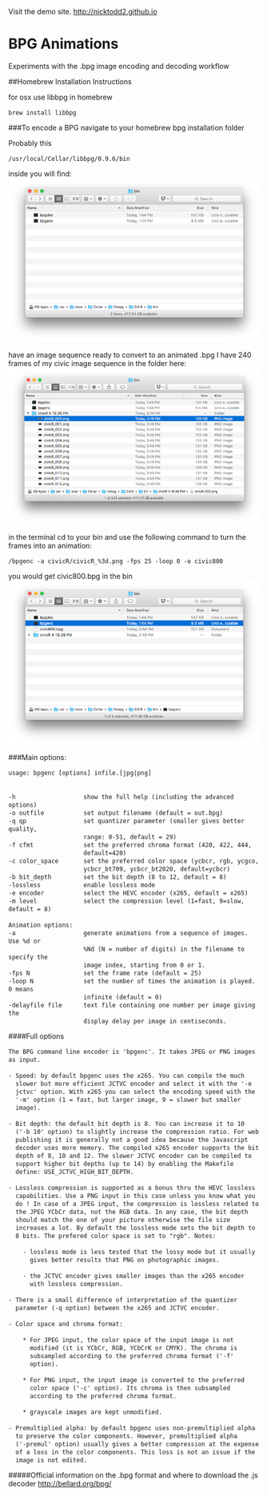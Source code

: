 Visit the demo site.
http://nicktodd2.github.io



BPG Animations
=========================

Experiments with the .bpg image encoding and decoding workflow



##Homebrew Installation Instructions

for osx use libbpg in homebrew

```
brew install libbpg
```

###To encode a BPG
navigate to your homebrew bpg installation folder

Probably this

```
/usr/local/Cellar/libbpg/0.9.6/bin
```

inside you will find:
![bin](images/bin.png "bin")

have an image sequence ready to convert to an animated .bpg
I have 240 frames of my civic image sequence in the folder here:
![bin with civic](images/CivicBin.png "bin")

in the terminal cd to your bin and use the following command to turn the frames into an animation:
```
/bpgenc -a civicR/civicR_%3d.png -fps 25 -loop 0 -o civic800
```

you would get civic800.bpg in the bin
![bin with civic](images/bpg.png "bin")

###Main options:
```
usage: bpgenc [options] infile.[jpg|png]


-h                   show the full help (including the advanced options)
-o outfile           set output filename (default = out.bpg)
-q qp                set quantizer parameter (smaller gives better quality,
                     range: 0-51, default = 29)
-f cfmt              set the preferred chroma format (420, 422, 444,
                     default=420)
-c color_space       set the preferred color space (ycbcr, rgb, ycgco,
                     ycbcr_bt709, ycbcr_bt2020, default=ycbcr)
-b bit_depth         set the bit depth (8 to 12, default = 8)
-lossless            enable lossless mode
-e encoder           select the HEVC encoder (x265, default = x265)
-m level             select the compression level (1=fast, 9=slow, default = 8)

Animation options:
-a                   generate animations from a sequence of images. Use %d or
                     %Nd (N = number of digits) in the filename to specify the
                     image index, starting from 0 or 1.
-fps N               set the frame rate (default = 25)
-loop N              set the number of times the animation is played. 0 means
                     infinite (default = 0)
-delayfile file      text file containing one number per image giving the
                     display delay per image in centiseconds.
```

####Full options
```
The BPG command line encoder is 'bpgenc'. It takes JPEG or PNG images
as input.

- Speed: by default bpgenc uses the x265. You can compile the much
  slower but more efficient JCTVC encoder and select it with the '-e
  jctvc' option. With x265 you can select the encoding speed with the
  '-m' option (1 = fast, but larger image, 9 = slower but smaller
  image).

- Bit depth: the default bit depth is 8. You can increase it to 10
  ('-b 10' option) to slightly increase the compression ratio. For web
  publishing it is generally not a good idea because the Javascript
  decoder uses more memory. The compiled x265 encoder supports the bit
  depth of 8, 10 and 12. The slower JCTVC encoder can be compiled to
  support higher bit depths (up to 14) by enabling the Makefile
  define: USE_JCTVC_HIGH_BIT_DEPTH.

- Lossless compression is supported as a bonus thru the HEVC lossless
  capabilities. Use a PNG input in this case unless you know what you
  do ! In case of a JPEG input, the compression is lossless related to
  the JPEG YCbCr data, not the RGB data. In any case, the bit depth
  should match the one of your picture otherwise the file size
  increases a lot. By default the lossless mode sets the bit depth to
  8 bits. The prefered color space is set to "rgb". Notes:

    - lossless mode is less tested that the lossy mode but it usually
      gives better results that PNG on photographic images.

    - the JCTVC encoder gives smaller images than the x265 encoder
      with lossless compression.

- There is a small difference of interpretation of the quantizer
  parameter (-q option) between the x265 and JCTVC encoder.

- Color space and chroma format:

    * For JPEG input, the color space of the input image is not
      modified (it is YCbCr, RGB, YCbCrK or CMYK). The chroma is
      subsampled according to the preferred chroma format ('-f'
      option).

    * For PNG input, the input image is converted to the preferred
      color space ('-c' option). Its chroma is then subsampled
      according to the preferred chroma format.

    * grayscale images are kept unmodified.

- Premultiplied alpha: by default bpgenc uses non-premultiplied alpha
  to preserve the color components. However, premultiplied alpha
  ('-premul' option) usually gives a better compression at the expense
  of a loss in the color components. This loss is not an issue if the
  image is not edited.
```


#####Official information on the .bpg format and where to download the .js decoder
http://bellard.org/bpg/
